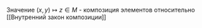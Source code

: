 Значение $(x, y) \longmapsto z \in M$ - композиция элементов относительно [[Внутренний закон композиции]]